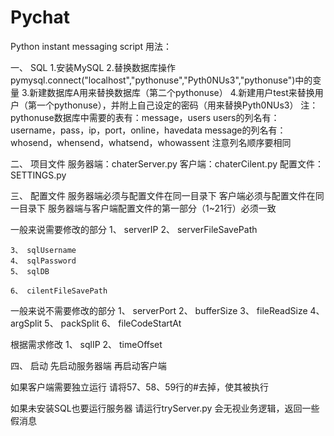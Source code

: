 # Pychat
Python instant messaging script
用法：

一、 SQL
1.安装MySQL
2.替换数据库操作pymysql.connect("localhost","pythonuse","Pyth0NUs3","pythonuse")中的变量
3.新建数据库A用来替换数据库（第二个pythonuse）
4.新建用户test来替换用户（第一个pythonuse），并附上自己设定的密码（用来替换Pyth0NUs3）
注：pythonuse数据库中需要的表有：message，users
	 users的列名有：username，pass，ip，port，online，havedata
	 message的列名有：whosend，whensend，whatsend，whowassent
	 注意列名顺序要相同


二、 项目文件
服务器端：chaterServer.py
客户端：chaterCilent.py
配置文件：SETTINGS.py


三、 配置文件
服务器端必须与配置文件在同一目录下
客户端必须与配置文件在同一目录下
服务器端与客户端配置文件的第一部分（1~21行）必须一致

一般来说需要修改的部分
	1、 serverIP
	2、 serverFileSavePath 
	
	3、 sqlUsername
	4、 sqlPassword
	5、 sqlDB
	
	6、 cilentFileSavePath
	
一般来说不需要修改的部分
	1、 serverPort
	2、 bufferSize
	3、 fileReadSize
	4、 argSplit
	5、 packSplit
	6、 fileCodeStartAt
	
根据需求修改
	1、 sqlIP
	2、 timeOffset


四、 启动
先启动服务器端
再启动客户端

如果客户端需要独立运行
请将57、58、59行的#去掉，使其被执行

如果未安装SQL也要运行服务器
请运行tryServer.py
会无视业务逻辑，返回一些假消息
